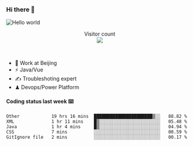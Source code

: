 ### Hi there 👋

<img src="https://raw.githubusercontent.com/sagar-viradiya/sagar-viradiya/master/resources/banner.png" alt="Hello world">
<p align="center"> 
  Visitor count<br/>
  <img src="https://profile-counter.glitch.me/youszoe/count.svg" />
</p>
<br/>

- 🍻 Work at Beijing 
- ⚡  Java/Vue
- ✍️  Troubleshoting expert
- ♟  Devops/Power Platform 

#### Coding status last week ⌨️

<!--START_SECTION:waka-->
```text
Other            19 hrs 16 mins  ██████████████████████▒░░   88.82 % 
XML              1 hr 11 mins    █▒░░░░░░░░░░░░░░░░░░░░░░░   05.48 % 
Java             1 hr 4 mins     █▒░░░░░░░░░░░░░░░░░░░░░░░   04.94 % 
CSS              7 mins          ░░░░░░░░░░░░░░░░░░░░░░░░░   00.59 % 
GitIgnore file   2 mins          ░░░░░░░░░░░░░░░░░░░░░░░░░   00.17 % 
```
<!--END_SECTION:waka-->

<br/>
<center><img src="http://ghchart.rshah.org/409ba5/yousazoe" alt="" /></center>


